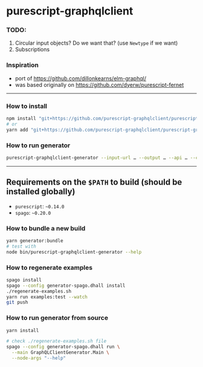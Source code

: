 # purescript-graphqlclient

### TODO:

1. Circular input objects? Do we want that? (use `Newtype` if we want)
2. Subscriptions

### Inspiration

- port of https://github.com/dillonkearns/elm-graphql/
- was based originally on https://github.com/dyerw/purescript-fernet

- - -

### How to install

```sh
npm install "git+https://github.com/purescript-graphqlclient/purescript-graphqlclient#COMMIT_HASH"
# or
yarn add "git+https://github.com/purescript-graphqlclient/purescript-graphqlclient#COMMIT_HASH"
```

### How to run generator

```sh
purescript-graphqlclient-generator --input-url … --output … --api … --custom-scalars-module …
```

- - -

## Requirements on the `$PATH` to build (should be installed globally)

- `purescript`: `~0.14.0`
- `spago`: `~0.20.0`

### How to bundle a new build

```sh
yarn generator:bundle
# test with
node bin/purescript-graphqlclient-generator --help
```

### How to regenerate examples

```sh
spago install
spago --config generator-spago.dhall install
./regenerate-examples.sh
yarn run examples:test --watch
git push
```

### How to run generator from source

```sh
yarn install

# check ./regenerate-examples.sh file
spago --config generator-spago.dhall run \
  --main GraphQLClientGenerator.Main \
  --node-args "--help"
```
